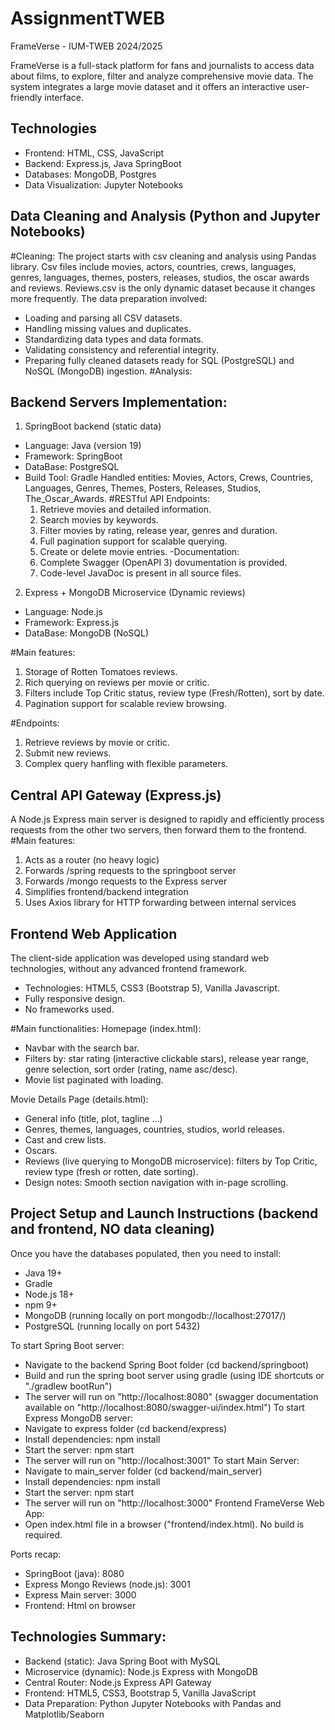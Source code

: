 # AssignmentTWEB

FrameVerse - IUM-TWEB 2024/2025

FrameVerse is a full-stack platform for fans and journalists to access data about films, to explore, filter and analyze comprehensive movie data. The system integrates a large movie dataset and it offers an interactive user-friendly interface.

## Technologies
- Frontend: HTML, CSS, JavaScript
- Backend: Express.js, Java SpringBoot
- Databases: MongoDB, Postgres
- Data Visualization: Jupyter Notebooks


## Data Cleaning and Analysis (Python and Jupyter Notebooks)
#Cleaning:
The project starts with csv cleaning and analysis using Pandas library. Csv files include movies, actors, countries, crews, languages, genres, languages, themes, posters, releases, studios, the oscar awards and reviews. 
Reviews.csv is the only dynamic dataset because it changes more frequently.
The data preparation involved: 
- Loading and parsing all CSV datasets.
- Handling missing values and duplicates.
- Standardizing data types and data formats.
- Validating consistency and referential integrity.
- Preparing fully cleaned datasets ready for SQL (PostgreSQL) and NoSQL (MongoDB) ingestion.
#Analysis:

## Backend Servers Implementation:
1) SpringBoot backend (static data)
- Language: Java (version 19)
- Framework: SpringBoot
- DataBase: PostgreSQL
- Build Tool: Gradle
Handled entities: Movies, Actors, Crews, Countries, Languages, Genres, Themes, Posters, Releases, Studios, The_Oscar_Awards.
#RESTful API Endpoints:
  1) Retrieve movies and detailed information.
  2) Search movies by keywords.
  3) Filter movies by rating, release year, genres and duration.
  4) Full pagination support for scalable querying.
  5) Create or delete movie entries.
 -Documentation:
  1) Complete Swagger (OpenAPI 3) dovumentation is provided.
  2) Code-level JavaDoc is present in all source files.

2) Express + MongoDB Microservice (Dynamic reviews)
- Language: Node.js
- Framework: Express.js
- DataBase: MongoDB (NoSQL)

#Main features: 
 1) Storage of Rotten Tomatoes reviews.
 2) Rich querying on reviews per movie or critic.
 3) Filters include Top Critic status, review type (Fresh/Rotten), sort by date.
 4) Pagination support for scalable review browsing.

#Endpoints:
 1) Retrieve reviews by movie or critic.
 2) Submit new reviews.
 3) Complex query hanfling with flexible parameters.

## Central API Gateway (Express.js)
A Node.js Express main server is designed to rapidly and efficiently process requests from the other two servers, then forward them to the frontend.
#Main features: 
 1) Acts as a router (no heavy logic)
 2) Forwards /spring requests to the springboot server
 3) Forwards /mongo requests to the Express server
 4) Simplifies frontend/backend integration
 5) Uses Axios library for HTTP forwarding between internal services

## Frontend Web Application
The client-side application was developed using standard web technologies, without any advanced frontend framework.
- Technologies: HTML5, CSS3 (Bootstrap 5), Vanilla Javascript.
- Fully responsive design.
- No frameworks used.

#Main functionalities:
Homepage (index.html):
- Navbar with the search bar.
- Filters by: star rating (interactive clickable stars), release year range, genre selection, sort order (rating, name asc/desc).
- Movie list paginated with loading.

Movie Details Page (details.html):
- General info (title, plot, tagline ...)
- Genres, themes, languages, countries, studios, world releases.
- Cast and crew lists.
- Oscars.
- Reviews (live querying to MongoDB microservice): filters by Top Critic, review type (fresh or rotten, date sorting).
- Design notes: Smooth section navigation with in-page scrolling.

## Project Setup and Launch Instructions (backend and frontend, NO data cleaning)
Once you have the databases populated, then you need to install:
- Java 19+
- Gradle
- Node.js 18+
- npm 9+
- MongoDB (running locally on port mongodb://localhost:27017/)
- PostgreSQL (running locally on port 5432)

To start Spring Boot server:
- Navigate to the backend Spring Boot folder (cd backend/springboot)
- Build and run the spring boot server using gradle (using IDE shortcuts or "./gradlew bootRun")
- The server will run on "http://localhost:8080" (swagger documentation available on "http://localhost:8080/swagger-ui/index.html")
To start Express MongoDB server:
- Navigate to express folder (cd backend/express)
- Install dependencies: npm install
- Start the server: npm start
- The server will run on "http://localhost:3001"
To start Main Server:
- Navigate to main_server folder (cd backend/main_server)
- Install dependencies: npm install
- Start the server: npm start
- The server will run on "http://localhost:3000"
Frontend FrameVerse Web App:
- Open index.html file in a browser ("frontend/index.html). No build is required.

Ports recap:
- SpringBoot (java): 8080
- Express Mongo Reviews (node.js): 3001
- Express Main server: 3000
- Frontend: Html on browser

## Technologies Summary:
- Backend (static): Java Spring Boot with MySQL
- Microservice (dynamic): Node.js Express with MongoDB
- Central Router: Node.js Express API Gateway
- Frontend: HTML5, CSS3, Bootstrap 5, Vanilla JavaScript
- Data Preparation: Python Jupyter Notebooks with Pandas and Matplotlib/Seaborn


